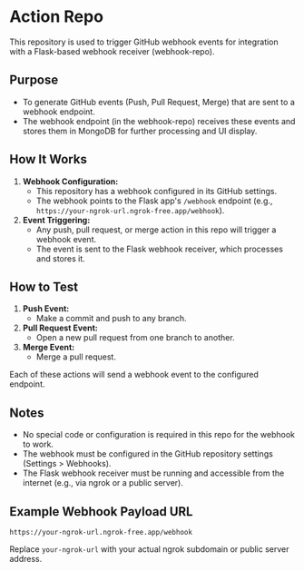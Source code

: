 # Action Repo

This repository is used to trigger GitHub webhook events for integration with a Flask-based webhook receiver (webhook-repo).

## Purpose
- To generate GitHub events (Push, Pull Request, Merge) that are sent to a webhook endpoint.
- The webhook endpoint (in the webhook-repo) receives these events and stores them in MongoDB for further processing and UI display.

## How It Works
1. **Webhook Configuration:**
   - This repository has a webhook configured in its GitHub settings.
   - The webhook points to the Flask app's `/webhook` endpoint (e.g., `https://your-ngrok-url.ngrok-free.app/webhook`).
2. **Event Triggering:**
   - Any push, pull request, or merge action in this repo will trigger a webhook event.
   - The event is sent to the Flask webhook receiver, which processes and stores it.

## How to Test
1. **Push Event:**
   - Make a commit and push to any branch.
2. **Pull Request Event:**
   - Open a new pull request from one branch to another.
3. **Merge Event:**
   - Merge a pull request.

Each of these actions will send a webhook event to the configured endpoint.

## Notes
- No special code or configuration is required in this repo for the webhook to work.
- The webhook must be configured in the GitHub repository settings (Settings > Webhooks).
- The Flask webhook receiver must be running and accessible from the internet (e.g., via ngrok or a public server).

## Example Webhook Payload URL
```
https://your-ngrok-url.ngrok-free.app/webhook
```

Replace `your-ngrok-url` with your actual ngrok subdomain or public server address.
